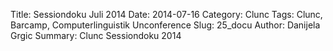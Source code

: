Title: Sessiondoku Juli 2014
Date: 2014-07-16
Category: Clunc
Tags: Clunc, Barcamp, Computerlinguistik Unconference
Slug: 25_docu
Author: Danijela Grgic
Summary: Clunc  Sessiondoku 2014
